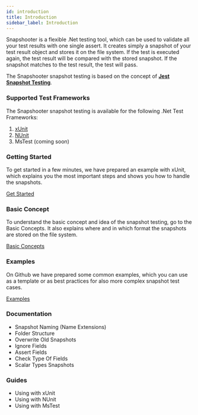 ```yaml
---
id: introduction
title: Introduction
sidebar_label: Introduction
---
```


Snapshooter is a flexible .Net testing tool, which can be used to validate all your test results with one single assert.
It creates simply a snapshot of your test result object and stores it on the file system. If the test is executed again, the test result will be compared with the stored snapshot. If the snapshot matches to the test result, the test will pass.

The Snapshooter snapshot testing is based on the concept of **[Jest Snapshot Testing](https://jestjs.io/docs/en/snapshot-testing/)**.

### Supported Test Frameworks

The Snapshooter snapshot testing is available for the following .Net Test Frameworks:

1. [xUnit](https://xunit.net)
2. [NUnit](https://nunit.org)
3. MsTest (coming soon)

### Getting Started

To get started in a few minutes, we have prepared an example with xUnit, which
explains you the most important steps and shows you how to handle the snapshots.

[Get Started](get-started.md)

### Basic Concept

To understand the basic concept and idea of the snapshot testing, go to the
Basic Concepts. It also explains where and in which format
the snapshots are stored on the file system.

[Basic Concepts](basic-concept.md)

### Examples

On Github we have prepared some common examples, which you can use as a template
or as best practices for also more complex snapshot test cases.

[Examples](https://github.com/SwissLife-OSS/snapshooter-examples)

### Documentation

- Snapshot Naming (Name Extensions)
- Folder Structure
- Overwrite Old Snapshots
- Ignore Fields
- Assert Fields
- Check Type Of Fields
- Scalar Types Snapshots

### Guides

- Using with xUnit
- Using with NUnit
- Using with MsTest
